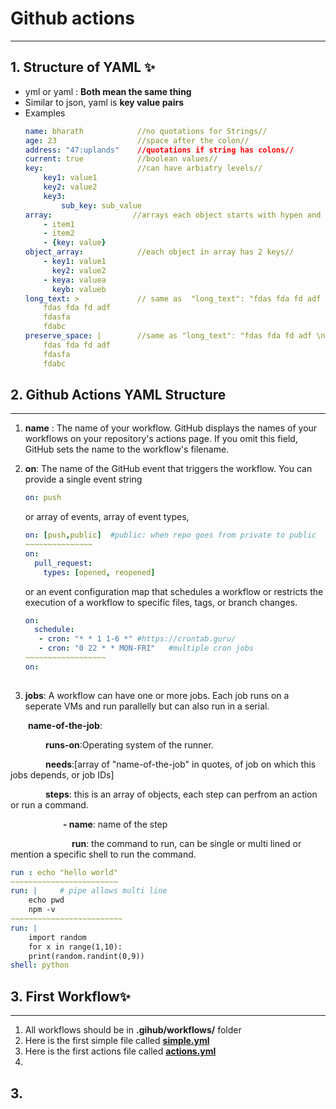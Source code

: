 # Github actions
***
## 1. Structure of YAML ✨
- yml or yaml : **Both mean the same thing**
- Similar to json, yaml is **key value pairs**
- Examples
    ```yaml
    name: bharath            //no quotations for Strings//
    age: 23                  //space after the colon//
    address: "47:uplands"    //quotations if string has colons//
    current: true            //boolean values//
    key:                     //can have arbiatry levels//
        key1: value1
        key2: value2
        key3:
            sub_key: sub_value
    array:                  //arrays each object starts with hypen and indented//
        - item1
        - item2
        - {key: value}
    object_array:            //each object in array has 2 keys//
        - key1: value1
          key2: value2
        - keya: valuea
          keyb: valueb
    long_text: >             // same as  "long_text": "fdas fda fd adf  fdasfa  fdabc\n" //
        fdas fda fd adf 
        fdasfa 
        fdabc
    preserve_space: |        //same as "long_text": "fdas fda fd adf \nfdasfa \nfdabc\n" //
        fdas fda fd adf 
        fdasfa 
        fdabc
    ```

## 2. Github Actions YAML Structure
***
1. **name** : The name of your workflow. GitHub displays the names of your workflows on your repository's actions page. If you omit this field, GitHub sets the name to the workflow's filename.

2. **on**: The name of the GitHub event that triggers the workflow. You can provide a single event string
    ```yaml
    on: push
    ```
    or array of events, array of event types,
    ```yaml
    on: [push,public]  #public: when repo goes from private to public
    ~~~~~~~~~~~~~~~
    on:
      pull_request:
        types: [opened, reopened]
    ```
     or an event configuration map that schedules a workflow or restricts the execution of a workflow to specific files, tags, or branch changes. 
     ```yaml
     on:
       schedule:
        - cron: "* * 1 1-6 *" #https://crontab.guru/  
        - cron: "0 22 * * MON-FRI"   #multiple cron jobs 
    ~~~~~~~~~~~~~~~~~~
    on:
      
     ```
3. **jobs**: A workflow can have one or more jobs. Each job runs on a seperate VMs and run parallelly but can also run in a serial. 

  **name-of-the-job**:

    **runs-on**:Operating system of the runner. 

    **needs**:[array of "name-of-the-job" in quotes, of job on which this jobs depends, or job IDs]

    **steps**: this is an array of objects, each step can perfrom an action or run a command.

      **- name**: name of the step

       **run**: the command to run, can be single or multi lined or mention a specific shell to run the command.

```yaml
run : echo "hello world"
~~~~~~~~~~~~~~~~~~~~~~~~
run: |     # pipe allows multi line 
    echo pwd
    npm -v
~~~~~~~~~~~~~~~~~~~~~~~~~
run: |
    import random
    for x in range(1,10):
    print(random.randint(0,9)) 
shell: python 
```



## 3. First Workflow✨
***
1. All workflows should be in **.gihub/workflows/** folder
2. Here is the first simple file called [**simple.yml**](.github/workflows/simple.yml)
3. Here is the first actions file called [**actions.yml**](.github/workflows/actions.yml)
4. 

## 3. 